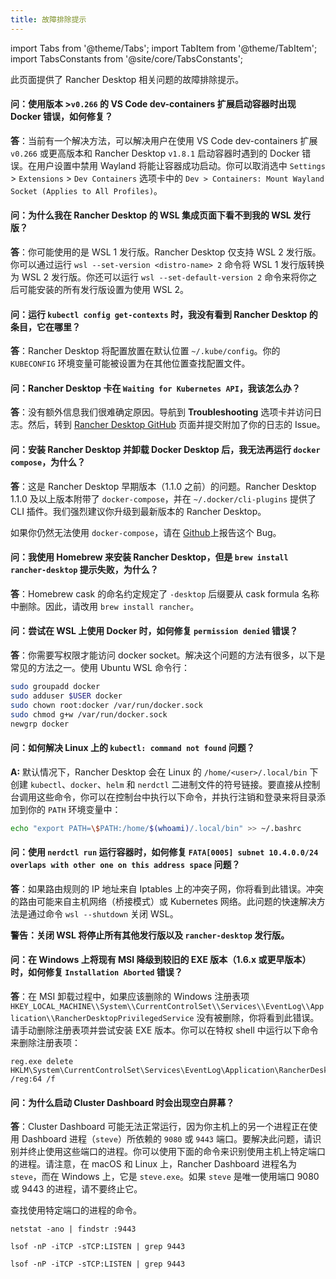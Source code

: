 ```yaml
---
title: 故障排除提示
---
```


import Tabs from '@theme/Tabs';
import TabItem from '@theme/TabItem';
import TabsConstants from '@site/core/TabsConstants';

此页面提供了 Rancher Desktop 相关问题的故障排除提示。

#### 问：使用版本 >`v0.266` 的 VS Code dev-containers 扩展启动容器时出现 Docker 错误，如何修复？

**答**：当前有一个解决方法，可以解决用户在使用 VS Code dev-containers 扩展 `v0.266` 或更高版本和 Rancher Desktop `v1.8.1` 启动容器时遇到的 Docker 错误。在用户设置中禁用 Wayland 将能让容器成功启动。你可以取消选中 `Settings` > `Extensions` > `Dev Containers` 选项卡中的 `Dev > Containers: Mount Wayland Socket (Applies to All Profiles)`。

#### 问：为什么我在 Rancher Desktop 的 WSL 集成页面下看不到我的 WSL 发行版？

**答**：你可能使用的是 WSL 1 发行版。Rancher Desktop 仅支持 WSL 2 发行版。你可以通过运行 `wsl --set-version <distro-name> 2` 命令将 WSL 1 发行版转换为 WSL 2 发行版。你还可以运行 `wsl --set-default-version 2` 命令来将你之后可能安装的所有发行版设置为使用 WSL 2。

#### 问：运行 `kubectl config get-contexts` 时，我没有看到 Rancher Desktop 的条目，它在哪里？

**答**：Rancher Desktop 将配置放置在默认位置 `~/.kube/config`。你的 `KUBECONFIG` 环境变量可能被设置为在其他位置查找配置文件。

#### 问：Rancher Desktop 卡在 `Waiting for Kubernetes API`，我该怎么办？

**答**：没有额外信息我们很难确定原因。导航到 **Troubleshooting** 选项卡并访问日志。然后，转到 [Rancher Desktop GitHub] 页面并提交附加了你的日志的 Issue。

[Rancher Desktop Github]: https://github.com/rancher-sandbox/rancher-desktop/issues

<!-- RD #1262 -->
#### 问：安装 Rancher Desktop 并卸载 Docker Desktop 后，我无法再运行 `docker compose`，为什么？

**答**：这是 Rancher Desktop 早期版本（1.1.0 之前）的问题。Rancher Desktop 1.1.0 及以上版本附带了 `docker-compose`，并在 `~/.docker/cli-plugins` 提供了 CLI 插件。我们强烈建议你升级到最新版本的 Rancher Desktop。

如果你仍然无法使用 `docker-compose`，请在 [Github](https://github.com/rancher-sandbox/rancher-desktop/issues/new?assignees=&labels=kind%2Fbug&template=bug_report.yml)上报告这个 Bug。

<!-- #966 -->
#### 问：我使用 Homebrew 来安装 Rancher Desktop，但是 `brew install rancher-desktop` 提示失败，为什么？

**答**：Homebrew cask 的命名约定规定了 `-desktop` 后缀要从 cask formula 名称中删除。因此，请改用 `brew install rancher`。

<!-- #1156 -->
#### 问：尝试在 WSL 上使用 Docker 时，如何修复 `permission denied` 错误？

**答**：你需要写权限才能访问 docker socket。解决这个问题的方法有很多，以下是常见的方法之一。使用 Ubuntu WSL 命令行：

```bash
sudo groupadd docker
sudo adduser $USER docker
sudo chown root:docker /var/run/docker.sock
sudo chmod g+w /var/run/docker.sock
newgrp docker
```

#### 问：如何解决 Linux 上的 `kubectl: command not found` 问题？

**A:** 默认情况下，Rancher Desktop 会在 Linux 的 `/home/<user>/.local/bin` 下创建 `kubectl`、`docker`、`helm` 和 `nerdctl` 二进制文件的符号链接。要直接从控制台调用这些命令，你可以在控制台中执行以下命令，并执行注销和登录来将目录添加到你的 `PATH` 环境变量中：

```bash
echo "export PATH=\$PATH:/home/$(whoami)/.local/bin" >> ~/.bashrc
```
#### 问：使用 `nerdctl run` 运行容器时，如何修复 `FATA[0005] subnet 10.4.0.0/24 overlaps with other one on this address space` 问题？

**答**：如果路由规则的 IP 地址来自 Iptables 上的冲突子网，你将看到此错误。冲突的路由可能来自主机网络（桥接模式）或 Kubernetes 网络。此问题的快速解决方法是通过命令 `wsl --shutdown` 关闭 WSL。

**警告：关闭 WSL 将停止所有其他发行版以及 `rancher-desktop` 发行版。**

#### 问：在 Windows 上将现有 MSI 降级到较旧的 EXE 版本（1.6.x 或更早版本）时，如何修复 `Installation Aborted` 错误？

**答**：在 MSI 卸载过程中，如果应该删除的 Windows 注册表项 `HKEY_LOCAL_MACHINE\\System\\CurrentControlSet\\Services\\EventLog\\Application\\RancherDesktopPrivilegedService` 没有被删除，你将看到此错误。请手动删除注册表项并尝试安装 EXE 版本。你可以在特权 shell 中运行以下命令来删除注册表项：

```
reg.exe delete HKLM\System\CurrentControlSet\Services\EventLog\Application\RancherDesktopPrivilegedService /reg:64 /f
```
#### 问：为什么启动 Cluster Dashboard 时会出现空白屏幕？

**答**：Cluster Dashboard 可能无法正常运行，因为你主机上的另一个进程正在使用 Dashboard 进程（`steve`）所依赖的 `9080` 或 `9443` 端口。要解决此问题，请识别并终止使用这些端口的进程。你可以使用下面的命令来识别使用主机上特定端口的进程。请注意，在 macOS 和 Linux 上，Rancher Dashboard 进程名为 `steve`，而在 Windows 上，它是 `steve.exe`。如果 `steve` 是唯一使用端口 9080 或 9443 的进程，请不要终止它。

查找使用特定端口的进程的命令。

<Tabs groupId="os">
<TabItem value="Windows">

```
netstat -ano | findstr :9443
```

</TabItem>
<TabItem value="macOS">

```
lsof -nP -iTCP -sTCP:LISTEN | grep 9443
```

</TabItem>
<TabItem value="Linux">

```
lsof -nP -iTCP -sTCP:LISTEN | grep 9443
```

</TabItem>
</Tabs>
